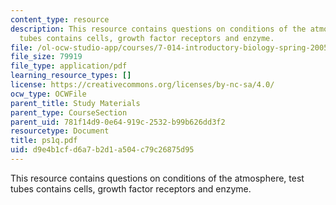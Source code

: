 ```yaml
---
content_type: resource
description: This resource contains questions on conditions of the atmosphere, test
  tubes contains cells, growth factor receptors and enzyme.
file: /ol-ocw-studio-app/courses/7-014-introductory-biology-spring-2005/d9e4b1cfd6a7b2d1a504c79c26875d95_ps1q.pdf
file_size: 79919
file_type: application/pdf
learning_resource_types: []
license: https://creativecommons.org/licenses/by-nc-sa/4.0/
ocw_type: OCWFile
parent_title: Study Materials
parent_type: CourseSection
parent_uid: 781f14d9-0e64-919c-2532-b99b626dd3f2
resourcetype: Document
title: ps1q.pdf
uid: d9e4b1cf-d6a7-b2d1-a504-c79c26875d95
---
```

This resource contains questions on conditions of the atmosphere, test tubes contains cells, growth factor receptors and enzyme.